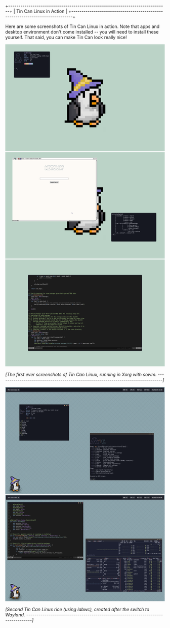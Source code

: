 +------------------------------------------------------------------------------+
|  Tin Can Linux in Action                                                     |
+------------------------------------------------------------------------------+

Here are some screenshots of Tin Can Linux in action. Note that apps and desktop
environment don't come installed -- you will need to install these yourself.
That said, you can make Tin Can look really nice!


![Tin Can Linux](/img/tincan-1.png)
![Tin Can Linux](/img/tincan-2.png)
![Tin Can Linux](/img/tincan-3.png)

*[The first ever screenshots of Tin Can Linux, running in Xorg with sowm.
--------------------------------------------------------------------------------]*



![Tin Can Linux](/img/8-8u.png)
![Tin Can Linux](/img/8-si.png)

*[Second Tin Can Linux rice (using labwc), created after the switch to Wayland.
--------------------------------------------------------------------------------]*